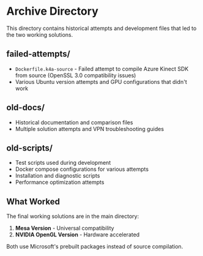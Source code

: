 # Archive Directory

This directory contains historical attempts and development files that led to the two working solutions.

## failed-attempts/
- `Dockerfile.k4a-source` - Failed attempt to compile Azure Kinect SDK from source (OpenSSL 3.0 compatibility issues)
- Various Ubuntu version attempts and GPU configurations that didn't work

## old-docs/
- Historical documentation and comparison files
- Multiple solution attempts and VPN troubleshooting guides

## old-scripts/
- Test scripts used during development
- Docker compose configurations for various attempts  
- Installation and diagnostic scripts
- Performance optimization attempts

## What Worked
The final working solutions are in the main directory:
1. **Mesa Version** - Universal compatibility
2. **NVIDIA OpenGL Version** - Hardware accelerated

Both use Microsoft's prebuilt packages instead of source compilation.
